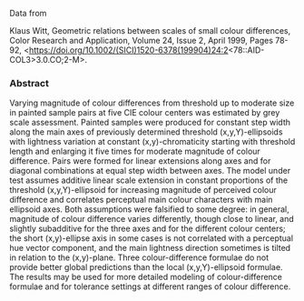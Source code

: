 Data from

Klaus Witt,
Geometric relations between scales of small colour differences,
Color Research and Application, Volume 24, Issue 2, April 1999, Pages 78-92,
<https://doi.org/10.1002/(SICI)1520-6378(199904)24:2<78::AID-COL3>3.0.CO;2-M>.

### Abstract

Varying magnitude of colour differences from threshold up to moderate size in painted
sample pairs at five CIE colour centers was estimated by grey scale assessment. Painted
samples were produced for constant step width along the main axes of previously
determined threshold (x,y,Y)-ellipsoids with lightness variation at constant
(x,y)-chromaticity starting with threshold length and enlarging it five times for
moderate magnitude of colour difference. Pairs were formed for linear extensions along
axes and for diagonal combinations at equal step width between axes. The model under
test assumes additive linear scale extension in constant proportions of the threshold
(x,y,Y)-ellipsoid for increasing magnitude of perceived colour difference and correlates
perceptual main colour characters with main ellipsoid axes. Both assumptions were
falsified to some degree: in general, magnitude of colour difference varies differently,
though close to linear, and slightly subadditive for the three axes and for the
different colour centers; the short (x,y)-ellipse axis in some cases is not correlated
with a perceptual hue vector component, and the main lightness direction sometimes is
tilted in relation to the (x,y)-plane. Three colour-difference formulae do not provide
better global predictions than the local (x,y,Y)-ellipsoid formulae. The results may be
used for more detailed modeling of colour-difference formulae and for tolerance settings
at different ranges of colour difference.
